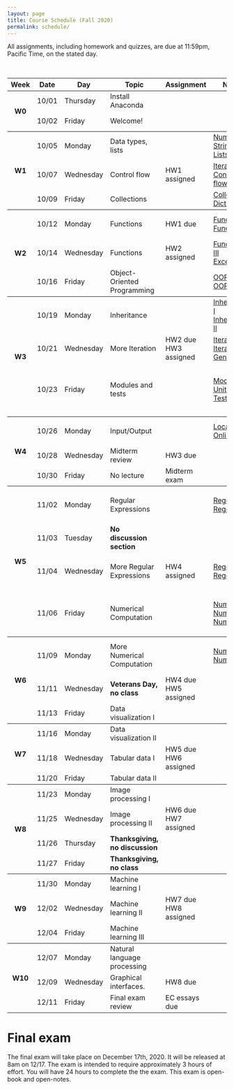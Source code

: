 ```yaml
---
layout: page
title: Course Schedule (Fall 2020)
permalink: schedule/
---
```


All assignments, including homework and quizzes, are due at 11:59pm, Pacific Time, on the stated day. 

<br>



<table style="width:100%">
    <tr>
        <th><div class="sr_only">Week</div></th>
        <th><div class="sr_only">Date</div></th>
        <th><div class="sr_only">Day</div></th>
        <th><div class="sr_only">Topic</div></th>
        <th><div class="sr_only">Assignment</div></th>
        <th>Notes</th>
        <th>Videos</th>
        <th>Readings</th>
    </tr>
    <tbody class="week">
    <tr>
        <th rowspan="2" class="week_marker_even"> W0 </th>
        <td>10/01</td>
        <td>Thursday</td>
        <td>Install Anaconda</td>
        <td></td>
        <td></td>
        <td></td>
        <td>
            <a href="https://docs.anaconda.com/anaconda/install/"> Instructions</a>
        </td>
    </tr>
    <tr>
        <td>10/02</td>
        <td>Friday</td>
        <td>Welcome!</td>
        <td></td>
        <td></td>
        <td></td>
        <td> 
            <a href="https://docs.python.org/3/tutorial/appetite.html">Python Tutorial 1 </a>
        </td>
    </tr>
    </tbody>
    <tbody class="week">
    <tr>
        <th rowspan="3" class="week_marker_odd"> W1 </th>
        <td>10/05</td>
        <td>Monday</td>
        <td>Data types, lists</td>
        <td></td>
        <td> 
            <a href="https://nbviewer.jupyter.org/github/PhilChodrow/PIC16A/blob/master/content/basics/numbers.ipynb"> 
                Numbers
            </a>  
            <br>
            <a href="https://nbviewer.jupyter.org/github/PhilChodrow/PIC16A/blob/master/content/basics/strings.ipynb"> 
                Strings
            </a>
            <br>
            <a href="https://nbviewer.jupyter.org/github/PhilChodrow/PIC16A/blob/master/content/basics/lists.ipynb"> 
                Lists
            </a> 
        </td>
        <td>
            <a href="https://youtu.be/Vws-gJxqM5s">
                Numbers
            </a>
            <br>
            <a href="https://youtu.be/duCSMMX8RUc">
                Strings 
            </a>
            <br>
            <a href="https://www.youtube.com/watch?v=2e1Al1yaY4U">
                Lists
            </a> 
        </td>
        <td>
            <a href="https://docs.python.org/3/tutorial/introduction.html">Python Tutorial 3</a>
        </td>
    </tr>
    <tr>
        <td>10/07</td>
        <td>Wednesday</td>
        <td>Control flow</td>
        <td><div class="assignment"> HW1 assigned</div></td>
        <td> 
            <a href="https://nbviewer.jupyter.org/github/PhilChodrow/PIC16A/blob/master/content/basics/for_loops_and_comprehensions.ipynb"> 
                Iteration
            </a>  
            <br>
            <a href="https://nbviewer.jupyter.org/github/PhilChodrow/PIC16A/blob/master/content/basics/control_flow.ipynb"> 
                Control flow
            </a>
        </td>
        <td>
            <a href="https://youtu.be/Y08doVJjv84">
                Iteration
            </a>
            <br>
            <a href="https://youtu.be/GnFg3f6oFqU">
                Control flow
            </a>
            <br>
        </td>
        <td>
            <a href="https://docs.python.org/3/tutorial/controlflow.html">
                Python Tutorial 4.1-4.5
            </a>
        </td>
    </tr>
    <tr>
        <td>10/09</td>
        <td>Friday</td>
        <td>Collections</td>
        <td></td>
        <td> 
            <a href="https://nbviewer.jupyter.org/github/PhilChodrow/PIC16A/blob/master/content/basics/more_iterables.ipynb"> 
                Collections
            </a>  
            <br>
            <a href="https://nbviewer.jupyter.org/github/PhilChodrow/PIC16A/blob/master/content/basics/dictionaries.ipynb"> 
                Dictionaries
            </a>
        </td>
        <td>
            <a href="https://youtu.be/5JUqacQcewM">
                Collections
            </a>
            <br>
            <a href="https://youtu.be/ms1D4zEHOMM">
                Dictionaries
            </a>
            <br>
        </td>
        <td>
            <a href="https://docs.python.org/3/tutorial/datastructures.html">Python Tutorial 5</a>
        </td>
    </tr>
    </tbody>
    <tbody class="week">
        <tr>
            <th rowspan="3" class="week_marker_even"> W2 </th>
            <td>10/12</td>
            <td>Monday</td>
            <td>Functions</td>
            <td><div class="hw">HW1 due</div></td>
            <td>
                <a href="https://nbviewer.jupyter.org/github/PhilChodrow/PIC16A/blob/master/content/functions/functions_1.ipynb"> 
                Functions I
                </a>
                <br>
                <a href="https://nbviewer.jupyter.org/github/PhilChodrow/PIC16A/blob/master/content/functions/functions_2.ipynb"> 
                Functions II
                </a>      
            </td>
            <td>
                <a href="https://youtu.be/Y6c-1VxXYvE"> 
                Functions I
                </a>
                <br>
                <a href="https://youtu.be/N1jT_ZpplQs"> 
                Functions II
                </a>
                <br>
            </td>
            <td><a href="https://docs.python.org/3/tutorial/controlflow.html#defining-functions">Python Tutorial 4.6-7</a></td>
        </tr>
        <tr>
            <td>10/14</td>
            <td>Wednesday</td>
            <td>Functions</td>
            <td><div class="assignment"> HW2 assigned</div></td>
            <td>
                <a href="https://nbviewer.jupyter.org/github/PhilChodrow/PIC16A/blob/master/content/functions/functions_3.ipynb"> 
                Functions III
                </a>
                <br>
                <a href="https://nbviewer.jupyter.org/github/PhilChodrow/PIC16A/blob/master/content/functions/exceptions.ipynb"> 
                Exceptions
                </a>
            </td>
            <td>
                <a href="https://youtu.be/ojdHJ4qSkaM"> 
                Functions III
                </a>
                <br>
                <a href="https://youtu.be/JEKXteMktwA"> 
                Exceptions
                </a>
            </td>
            <td><a href="https://docs.python.org/3/tutorial/errors.html">Python Tutorial 8</a></td>
        </tr>
        <tr>
            <td>10/16</td>
            <td>Friday</td>
            <td>Object-Oriented Programming</td>
            <td></td>
            <td>
                <a href="https://nbviewer.jupyter.org/github/PhilChodrow/PIC16A/blob/master/content/object_oriented_programming/class_and_objects_I.ipynb">
                    OOP I
                </a>
                <br>
                <a href="https://nbviewer.jupyter.org/github/PhilChodrow/PIC16A/blob/master/content/object_oriented_programming/classes_and_objects_II.ipynb">
                    OOP II
                </a>
            </td>
            <td>
                <a href="https://youtu.be/_GrQScemoz4">
                    OOP I
                </a>
                <br>
                <a href="https://youtu.be/PjOpuWaK40k">
                    OOP II
                </a>
            </td>
            <td>
                <a href="https://docs.python.org/3/tutorial/classes.html">
                    Python Tutorial 9.1-9.4
                </a>
            </td>
        </tr>
    </tbody>
    <tbody class="week">
        <tr>
            <th rowspan="3" class="week_marker_odd"> W3 </th>
            <td>10/19</td>
            <td>Monday</td>
            <td>Inheritance</td>
            <td></td>
            <td>
                <a href="https://nbviewer.jupyter.org/github/PhilChodrow/PIC16A/blob/master/content/object_oriented_programming/inheritance_I.ipynb">
                    Inheritance I
                </a>
                <br>
                <a href="https://nbviewer.jupyter.org/github/PhilChodrow/PIC16A/blob/master/content/object_oriented_programming/inheritance_II.ipynb">
                    Inheritance II
                </a>
            </td>
            <td>
                <a href="https://youtu.be/XChF4v8FLq4">
                    Inheritance I
                </a>
                <br>
                <a href="https://youtu.be/PHiAsOuApgg">
                    Inheritance II
                </a>
            </td>
            <td>
                <a href="https://docs.python.org/3/tutorial/classes.html">
                    Python Tutorial 9.5-.9.6
                </a>
            </td>
        </tr>
        <tr>
            <td>10/21</td>
            <td>Wednesday</td>
            <td>More Iteration</td>
            <td><div class="hw">HW2 due</div><div class="assignment"> HW3 assigned</div></td>
            <td>
                <a href="https://nbviewer.jupyter.org/github/PhilChodrow/PIC16A/blob/master/content/object_oriented_programming/Iterators_1.ipynb">
                    Iterators I
                </a>
                <br>
                <a href="https://nbviewer.jupyter.org/github/PhilChodrow/PIC16A/blob/master/content/object_oriented_programming/Iterators_2.ipynb">
                    Iterators II
                </a>
                <a href="https://nbviewer.jupyter.org/github/PhilChodrow/PIC16A/blob/master/content/object_oriented_programming/generators.ipynb">
                    Generators
                </a>
            </td>
            <td>
                <a href="https://youtu.be/kn5yT12ohlk">
                    Iterators I
                </a>
                <br>
                <a href="https://youtu.be/Nid6KGKeZ2E">
                    Iterators II
                </a>
                <a href="https://youtu.be/okVpT_PrOx4">
                    Generators
                </a>
            </td>
            <td>
                <a href="https://docs.python.org/3/tutorial/classes.html">
                    Python Tutorial 9.8-9.10
                </a>
            </td>
            <td></td>
            <td></td>
        </tr>
        <tr>
            <td>10/23</td>
            <td>Friday</td>
            <td>Modules and tests</td>
            <td></td>
            <td>
                <a href="https://nbviewer.jupyter.org/github/PhilChodrow/PIC16A/blob/master/content/IO_and_modules/modules/modules.ipynb">
                    Modules
                </a>
                <br>
                <a href="https://nbviewer.jupyter.org/github/PhilChodrow/PIC16A/blob/master/content/IO_and_modules/modules/unit_testing.ipynb">
                    Unit-Testing
                </a> 
            </td>
            <td>
                <a href="https://youtu.be/dfH0-x1tgRo">
                    Modules
                </a>
                <br>
                <a href="https://youtu.be/TwOmk9oSaR8">
                    Unit-Testing
                </a> 
            </td>
            <td>
                <a href="https://www.geeksforgeeks.org/what-does-the-if-__name__-__main__-do/">
                    <code>__name__ == "__main__"</code>?
                </a>
                <br>
                <a href="https://docs.python.org/3/library/unittest.html">
                    Basic Example <br> 
                    (unittest docs)
                </a> 
            </td>
        </tr>
    </tbody>
    <tbody class="week">
        <tr>
            <th rowspan="3" class="week_marker_even"> W4 </th>
            <td>10/26</td>
            <td>Monday</td>
            <td>Input/Output</td>
            <td></td>
            <td>
                <a href="https://nbviewer.jupyter.org/github/PhilChodrow/PIC16A/blob/master/content/IO_and_modules/IO/IO.ipynb">
                    Local data
                </a>
                <br>
                <a href="https://nbviewer.jupyter.org/github/PhilChodrow/PIC16A/blob/master/content/IO_and_modules/IO/online_data.ipynb">
                    Online data
                </a>
            </td>
            <td>
                <a href="https://youtu.be/jZaj3rDnW34">
                    Local data
                </a>
                <br>
                <a href="https://youtu.be/kHKzuFi5Omw">
                    Online data
                </a>
            </td>
            <td>
                <a href = "https://docs.python.org/3/tutorial/inputoutput.html">
                Python Tutorial 7.2
                </a>
                <br>
                <a href = "https://docs.python.org/3/library/csv.html#reader-objects">
                CSV docs
                </a>
            </td>
        </tr>
        <tr>
            <td>10/28</td>
            <td>Wednesday</td>
            <td>Midterm review</td>
            <td><div class="hw">HW3 due</div></td>
            <td></td>
            <td></td>
            <td></td>
        </tr>
        <tr>
            <td>10/30</td>
            <td>Friday</td>
            <td>No lecture</td>
            <td><div class="exam">Midterm exam</div></td>
            <td></td>
            <td></td>
            <td></td>
        </tr>
    </tbody>
    <tbody class="week">
        <tr>
            <th rowspan="4" class="week_marker_odd"> W5 </th>
            <td>11/02</td>
            <td>Monday</td>
            <td>Regular Expressions</td>
            <td></td>
            <td>
                <a href="https://nbviewer.jupyter.org/github/PhilChodrow/PIC16A/blob/master/content/regex/regex_1.ipynb">
                    Regex I
                </a>
                <br>
                <a href="https://nbviewer.jupyter.org/github/PhilChodrow/PIC16A/blob/master/content/regex/regex_2.ipynb">
                    Regex II
                </a>
            </td>
            <td>
                <a href="https://youtu.be/XTcSES2Ya_w">
                    Regex I
                </a>
                <br>
                <a href="https://youtu.be/z2EYSZ-xPJ4">
                    Regex II
                </a>
            </td>
            <td>
                <a href = "https://regexone.com/">
                RegexOne Tutorial
                </a>
                <br>
                (through Lesson 9)
            </td>
        </tr>
        <tr>
            <td>11/03</td>
            <td>Tuesday</td>
            <td><b>No discussion section</b></td>
            <td></td>
            <td></td>
            <td></td>
            <td></td>
        </tr>
        <tr>
            <td>11/04</td>
            <td>Wednesday</td>
            <td>More Regular Expressions</td>
            <td><div class="assignment"> HW4 assigned</div></td>
            <td>
                <a href="https://nbviewer.jupyter.org/github/PhilChodrow/PIC16A/blob/master/content/regex/regex_3.ipynb">
                    Regex III
                </a>
                <br>
                <a href="https://nbviewer.jupyter.org/github/PhilChodrow/PIC16A/blob/master/content/regex/regex_4.ipynb">
                    Regex IV
                </a>
            </td>
            <td>
                <a href="https://youtu.be/FMfTQcke158">
                    Regex III
                </a>
                <br>
                <a href="https://youtu.be/8KWirXCC-fA">
                    Regex IV
                </a>
            </td>
            <td>
                <a href = "https://regexone.com/">
                RegexOne Tutorial
                </a>
                <br>
                (through Lesson 15)
            </td>
        </tr>
        <tr>
            <td>11/06</td>
            <td>Friday</td>
            <td>Numerical Computation</td>
            <td></td>
            <td>
                <a href="https://nbviewer.jupyter.org/github/PhilChodrow/PIC16A/blob/master/content/np_plt/numpy_1.ipynb">
                    NumPy I
                </a>
                <br>
                <a href="https://nbviewer.jupyter.org/github/PhilChodrow/PIC16A/blob/master/content/np_plt/numpy_2.ipynb">
                    NumPy II
                </a>
                <br>
                <a href="https://nbviewer.jupyter.org/github/PhilChodrow/PIC16A/blob/master/content/np_plt/numpy_2.ipynb">
                    NumPy III
                </a>
            </td>
            <td></td>
            <td>
                <a href = "https://jakevdp.github.io/PythonDataScienceHandbook/02.01-understanding-data-types.html">
                Data Types Review
                </a>
                <br>
                <a href = "https://jakevdp.github.io/PythonDataScienceHandbook/02.02-the-basics-of-numpy-arrays.html">
                Array Basics
                </a>
                <br>
                <a href = "https://jakevdp.github.io/PythonDataScienceHandbook/02.06-boolean-arrays-and-masks.html">
                Boolean Arrays
                </a>
            </td>
        </tr>
    </tbody>
    <tbody class="week">
        <tr>
            <th rowspan="3" class="week_marker_even"> W6 </th>
            <td>11/09</td>
            <td>Monday</td>
            <td>More Numerical Computation</td>
            <td></td>
            <td>
                <a href="https://nbviewer.jupyter.org/github/PhilChodrow/PIC16A/blob/master/content/np_plt/numpy_4.ipynb">
                    NumPy IV
                </a>
                <br>
                <a href="https://nbviewer.jupyter.org/github/PhilChodrow/PIC16A/blob/master/content/np_plt/numpy_5.ipynb">
                    NumPy V
                </a>
            </td>
            <td></td>
            <td>
                <a href = "https://jakevdp.github.io/PythonDataScienceHandbook/02.03-computation-on-arrays-ufuncs.html">
                Universal Functions
                </a>
                <a href = "https://jakevdp.github.io/PythonDataScienceHandbook/02.04-computation-on-arrays-aggregates.html">
                Aggregation
                </a>
                <a href = "https://jakevdp.github.io/PythonDataScienceHandbook/02.05-computation-on-arrays-broadcasting.html">
                Broadcasting
                </a>
            </td>
        </tr>
        <tr>
            <td>11/11</td>
            <td>Wednesday</td>
            <td><b>Veterans Day, no class</b></td>
            <td><div class="hw"> HW4 due</div><div class="assignment"> HW5 assigned</div></td>
            <td></td>
            <td></td>
            <td></td>
        </tr>
        <tr>
            <td>11/13</td>
            <td>Friday</td>
            <td>Data visualization I</td>
            <td></td>
            <td></td>
            <td></td>
            <td></td>
        </tr>
    </tbody>
    <tbody class="week">
        <tr>
            <th rowspan="3" class="week_marker_odd"> W7 </th>
            <td>11/16</td>
            <td>Monday</td>
            <td>Data visualization II </td>
            <td></td>
            <td></td>
            <td></td>
            <td></td>
        </tr>
        <tr>
            <td>11/18</td>
            <td>Wednesday</td>
            <td>Tabular data I</td>
            <td><div class="hw"> HW5 due</div><div class="assignment"> HW6 assigned</div></td>
            <td></td>
            <td></td>
            <td></td>
        </tr>
        <tr>
            <td>11/20</td>
            <td>Friday</td>
            <td>Tabular data II</td>
            <td></td>
            <td></td>
            <td></td>
            <td></td>
        </tr>
    </tbody>
    <tbody class="week">
        <tr>
            <th rowspan="4" class="week_marker_even"> W8 </th>
            <td>11/23</td>
            <td>Monday</td>
            <td>Image processing I </td>
            <td></td>
            <td></td>
            <td></td>
            <td></td>
        </tr>
        <tr>
            <td>11/25</td>
            <td>Wednesday</td>
            <td>Image processing II</td>
            <td><div class="hw"> HW6 due</div><div class="assignment"> HW7 assigned</div></td>
            <td></td>
            <td></td>
            <td></td>
        </tr>
        <tr>
            <td>11/26</td>
            <td>Thursday</td>
            <td><b>Thanksgiving, no discussion</b></td>
            <td></td>
            <td></td>
            <td></td>
            <td></td>
        </tr>
        <tr>
            <td>11/27</td>
            <td>Friday</td>
            <td><b>Thanksgiving, no class</b></td>
            <td></td>
            <td></td>
            <td></td>
            <td></td>
        </tr>
    </tbody>
    <tbody class="week">
        <tr>
            <th rowspan="3" class="week_marker_odd"> W9 </th>
            <td>11/30</td>
            <td>Monday</td>
            <td>Machine learning I </td>
            <td></td>
            <td></td>
            <td></td>
            <td></td>
        </tr>
        <tr>
            <td>12/02</td>
            <td>Wednesday</td>
            <td>Machine learning II</td>
            <td><div class="hw"> HW7 due</div><div class="assignment"> HW8 assigned</div></td>
            <td></td>
            <td></td>
            <td></td>
        </tr>
        <tr>
            <td>12/04</td>
            <td>Friday</td>
            <td>Machine learning III</td>
            <td></td>
            <td></td>
            <td></td>
            <td></td>
        </tr>
    </tbody>
    <tbody class="week">
        <tr>
            <th rowspan="3" class="week_marker_even"> W10 </th>
            <td>12/07</td>
            <td>Monday</td>
            <td>Natural language processing </td>
            <td></td>
            <td></td>
            <td></td>
            <td></td>
        </tr>
        <tr>
            <td>12/09</td>
            <td>Wednesday</td>
            <td>Graphical interfaces.</td>
            <td><div class="hw"> HW8 due</div></td>
            <td></td>
            <td></td>
            <td></td>
        </tr>
        <tr>
            <td>12/11</td>
            <td>Friday</td>
            <td>Final exam review</td>
            <td><div class="hw">EC essays due</div></td>
            <td></td>
            <td></td>
            <td></td>
        </tr>
    </tbody>
</table>

# Final exam

The final exam will take place on December 17th, 2020. It will be released at 8am on 12/17. The exam is intended to require approximately 3 hours of effort. You will have 24 hours to complete the the exam. This exam is open-book and open-notes. 
